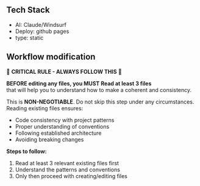 ## Tech Stack 
- AI: Claude/Windsurf
- Deploy: github pages
- type: static

## Workflow modification

🚨 **CRITICAL RULE - ALWAYS FOLLOW THIS** 🚨

**BEFORE editing any files, you MUST Read at least 3 files**  
that will help you to understand how to make a coherent and consistency.

This is **NON-NEGOTIABLE**. Do not skip this step under any circumstances.
Reading existing files ensures:
- Code consistency with project patterns
- Proper understanding of conventions
- Following established architecture
- Avoiding breaking changes

**Steps to follow:**
1. Read at least 3 relevant existing files first
2. Understand the patterns and conventions
3. Only then proceed with creating/editing files